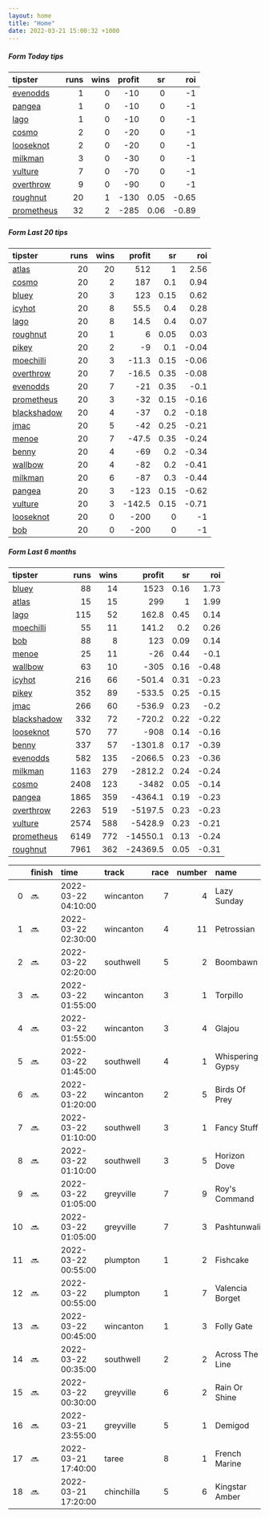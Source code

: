 ```yaml
---   
layout: home  
title: "Home"   
date: 2022-03-21 15:00:32 +1000  
---   
```



##### Form Today tips   

| tipster                                                       |   runs |   wins |   profit |   sr |   roi |
|:--------------------------------------------------------------|-------:|-------:|---------:|-----:|------:|
| [evenodds](https://mrwayneo.github.io/tips/evenodds.html)     |      1 |      0 |      -10 | 0    | -1    |
| [pangea](https://mrwayneo.github.io/tips/pangea.html)         |      1 |      0 |      -10 | 0    | -1    |
| [lago](https://mrwayneo.github.io/tips/lago.html)             |      1 |      0 |      -10 | 0    | -1    |
| [cosmo](https://mrwayneo.github.io/tips/cosmo.html)           |      2 |      0 |      -20 | 0    | -1    |
| [looseknot](https://mrwayneo.github.io/tips/looseknot.html)   |      2 |      0 |      -20 | 0    | -1    |
| [milkman](https://mrwayneo.github.io/tips/milkman.html)       |      3 |      0 |      -30 | 0    | -1    |
| [vulture](https://mrwayneo.github.io/tips/vulture.html)       |      7 |      0 |      -70 | 0    | -1    |
| [overthrow](https://mrwayneo.github.io/tips/overthrow.html)   |      9 |      0 |      -90 | 0    | -1    |
| [roughnut](https://mrwayneo.github.io/tips/roughnut.html)     |     20 |      1 |     -130 | 0.05 | -0.65 |
| [prometheus](https://mrwayneo.github.io/tips/prometheus.html) |     32 |      2 |     -285 | 0.06 | -0.89 |

##### Form Last 20 tips   

| tipster                                                         |   runs |   wins |   profit |   sr |   roi |
|:----------------------------------------------------------------|-------:|-------:|---------:|-----:|------:|
| [atlas](https://mrwayneo.github.io/tips/atlas.html)             |     20 |     20 |    512   | 1    |  2.56 |
| [cosmo](https://mrwayneo.github.io/tips/cosmo.html)             |     20 |      2 |    187   | 0.1  |  0.94 |
| [bluey](https://mrwayneo.github.io/tips/bluey.html)             |     20 |      3 |    123   | 0.15 |  0.62 |
| [icyhot](https://mrwayneo.github.io/tips/icyhot.html)           |     20 |      8 |     55.5 | 0.4  |  0.28 |
| [lago](https://mrwayneo.github.io/tips/lago.html)               |     20 |      8 |     14.5 | 0.4  |  0.07 |
| [roughnut](https://mrwayneo.github.io/tips/roughnut.html)       |     20 |      1 |      6   | 0.05 |  0.03 |
| [pikey](https://mrwayneo.github.io/tips/pikey.html)             |     20 |      2 |     -9   | 0.1  | -0.04 |
| [moechilli](https://mrwayneo.github.io/tips/moechilli.html)     |     20 |      3 |    -11.3 | 0.15 | -0.06 |
| [overthrow](https://mrwayneo.github.io/tips/overthrow.html)     |     20 |      7 |    -16.5 | 0.35 | -0.08 |
| [evenodds](https://mrwayneo.github.io/tips/evenodds.html)       |     20 |      7 |    -21   | 0.35 | -0.1  |
| [prometheus](https://mrwayneo.github.io/tips/prometheus.html)   |     20 |      3 |    -32   | 0.15 | -0.16 |
| [blackshadow](https://mrwayneo.github.io/tips/blackshadow.html) |     20 |      4 |    -37   | 0.2  | -0.18 |
| [jmac](https://mrwayneo.github.io/tips/jmac.html)               |     20 |      5 |    -42   | 0.25 | -0.21 |
| [menoe](https://mrwayneo.github.io/tips/menoe.html)             |     20 |      7 |    -47.5 | 0.35 | -0.24 |
| [benny](https://mrwayneo.github.io/tips/benny.html)             |     20 |      4 |    -69   | 0.2  | -0.34 |
| [wallbow](https://mrwayneo.github.io/tips/wallbow.html)         |     20 |      4 |    -82   | 0.2  | -0.41 |
| [milkman](https://mrwayneo.github.io/tips/milkman.html)         |     20 |      6 |    -87   | 0.3  | -0.44 |
| [pangea](https://mrwayneo.github.io/tips/pangea.html)           |     20 |      3 |   -123   | 0.15 | -0.62 |
| [vulture](https://mrwayneo.github.io/tips/vulture.html)         |     20 |      3 |   -142.5 | 0.15 | -0.71 |
| [looseknot](https://mrwayneo.github.io/tips/looseknot.html)     |     20 |      0 |   -200   | 0    | -1    |
| [bob](https://mrwayneo.github.io/tips/bob.html)                 |     20 |      0 |   -200   | 0    | -1    |

##### Form Last 6 months   

| tipster                                                         |   runs |   wins |   profit |   sr |   roi |
|:----------------------------------------------------------------|-------:|-------:|---------:|-----:|------:|
| [bluey](https://mrwayneo.github.io/tips/bluey.html)             |     88 |     14 |   1523   | 0.16 |  1.73 |
| [atlas](https://mrwayneo.github.io/tips/atlas.html)             |     15 |     15 |    299   | 1    |  1.99 |
| [lago](https://mrwayneo.github.io/tips/lago.html)               |    115 |     52 |    162.8 | 0.45 |  0.14 |
| [moechilli](https://mrwayneo.github.io/tips/moechilli.html)     |     55 |     11 |    141.2 | 0.2  |  0.26 |
| [bob](https://mrwayneo.github.io/tips/bob.html)                 |     88 |      8 |    123   | 0.09 |  0.14 |
| [menoe](https://mrwayneo.github.io/tips/menoe.html)             |     25 |     11 |    -26   | 0.44 | -0.1  |
| [wallbow](https://mrwayneo.github.io/tips/wallbow.html)         |     63 |     10 |   -305   | 0.16 | -0.48 |
| [icyhot](https://mrwayneo.github.io/tips/icyhot.html)           |    216 |     66 |   -501.4 | 0.31 | -0.23 |
| [pikey](https://mrwayneo.github.io/tips/pikey.html)             |    352 |     89 |   -533.5 | 0.25 | -0.15 |
| [jmac](https://mrwayneo.github.io/tips/jmac.html)               |    266 |     60 |   -536.9 | 0.23 | -0.2  |
| [blackshadow](https://mrwayneo.github.io/tips/blackshadow.html) |    332 |     72 |   -720.2 | 0.22 | -0.22 |
| [looseknot](https://mrwayneo.github.io/tips/looseknot.html)     |    570 |     77 |   -908   | 0.14 | -0.16 |
| [benny](https://mrwayneo.github.io/tips/benny.html)             |    337 |     57 |  -1301.8 | 0.17 | -0.39 |
| [evenodds](https://mrwayneo.github.io/tips/evenodds.html)       |    582 |    135 |  -2066.5 | 0.23 | -0.36 |
| [milkman](https://mrwayneo.github.io/tips/milkman.html)         |   1163 |    279 |  -2812.2 | 0.24 | -0.24 |
| [cosmo](https://mrwayneo.github.io/tips/cosmo.html)             |   2408 |    123 |  -3482   | 0.05 | -0.14 |
| [pangea](https://mrwayneo.github.io/tips/pangea.html)           |   1865 |    359 |  -4364.1 | 0.19 | -0.23 |
| [overthrow](https://mrwayneo.github.io/tips/overthrow.html)     |   2263 |    519 |  -5197.5 | 0.23 | -0.23 |
| [vulture](https://mrwayneo.github.io/tips/vulture.html)         |   2574 |    588 |  -5428.9 | 0.23 | -0.21 |
| [prometheus](https://mrwayneo.github.io/tips/prometheus.html)   |   6149 |    772 | -14550.1 | 0.13 | -0.24 |
| [roughnut](https://mrwayneo.github.io/tips/roughnut.html)       |   7961 |    362 | -24369.5 | 0.05 | -0.31 |

|    | finish   | time                | track      |   race |   number | name             |   odds | tipster         |
|---:|:---------|:--------------------|:-----------|-------:|---------:|:-----------------|-------:|:----------------|
|  0 | :soon:   | 2022-03-22 04:10:00 | wincanton  |      7 |        4 | Lazy Sunday      |   9    | looseknot       |
|  1 | :soon:   | 2022-03-22 02:30:00 | wincanton  |      4 |       11 | Petrossian       |   2.9  | overthrow       |
|  2 | :soon:   | 2022-03-22 02:20:00 | southwell  |      5 |        2 | Boombawn         |   1.8  | overthrow       |
|  3 | :soon:   | 2022-03-22 01:55:00 | wincanton  |      3 |        1 | Torpillo         |   2.8  | vulture         |
|  4 | :soon:   | 2022-03-22 01:55:00 | wincanton  |      3 |        4 | Glajou           |   5    | overthrow       |
|  5 | :soon:   | 2022-03-22 01:45:00 | southwell  |      4 |        1 | Whispering Gypsy |   7    | overthrow       |
|  6 | :soon:   | 2022-03-22 01:20:00 | wincanton  |      2 |        5 | Birds Of Prey    |   6.5  | overthrow       |
|  7 | :soon:   | 2022-03-22 01:10:00 | southwell  |      3 |        1 | Fancy Stuff      |   3.5  | evenodds,lago   |
|  8 | :soon:   | 2022-03-22 01:10:00 | southwell  |      3 |        5 | Horizon Dove     |   8    | looseknot       |
|  9 | :soon:   | 2022-03-22 01:05:00 | greyville  |      7 |        9 | Roy's Command    |   0    | vulture         |
| 10 | :soon:   | 2022-03-22 01:05:00 | greyville  |      7 |        3 | Pashtunwali      |   0    | vulture         |
| 11 | :soon:   | 2022-03-22 00:55:00 | plumpton   |      1 |        2 | Fishcake         |   2.25 | overthrow       |
| 12 | :soon:   | 2022-03-22 00:55:00 | plumpton   |      1 |        7 | Valencia Borget  |   9.5  | milkman         |
| 13 | :soon:   | 2022-03-22 00:45:00 | wincanton  |      1 |        3 | Folly Gate       |   3.8  | overthrow       |
| 14 | :soon:   | 2022-03-22 00:35:00 | southwell  |      2 |        2 | Across The Line  |   5    | overthrow       |
| 15 | :soon:   | 2022-03-22 00:30:00 | greyville  |      6 |        2 | Rain Or Shine    |   0    | vulture,milkman |
| 16 | :soon:   | 2022-03-21 23:55:00 | greyville  |      5 |        1 | Demigod          |   0    | vulture         |
| 17 | :soon:   | 2022-03-21 17:40:00 | taree      |      8 |        1 | French Marine    |   2.3  | vulture         |
| 18 | :soon:   | 2022-03-21 17:20:00 | chinchilla |      5 |        6 | Kingstar Amber   |   5.5  | pangea          |